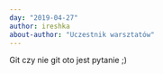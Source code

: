 ```yaml
---
day: "2019-04-27"
author: ireshka
about-author: "Uczestnik warsztatów"
---
```


Git czy nie git oto jest pytanie ;)
